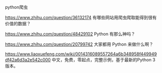 
python爬虫


https://www.zhihu.com/question/36132174   有哪些网站用爬虫爬取能得到很有价值的数据？

https://www.zhihu.com/question/48429102   Python 有那么神吗？

https://www.zhihu.com/question/20799742   大家都用 Python 来做什么啊？

https://www.liaoxuefeng.com/wiki/0014316089557264a6b348958f449949df42a6d3a2e542c000   中文，免费，零起点，完整示例，基于最新的Python 3版本。
